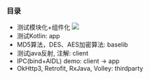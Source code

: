 ### 目录
- 测试模块化+组件化
[![](https://jitpack.io/v/shixin58/KillBill.svg)](https://jitpack.io/#shixin58/KillBill)
- 测试Kotlin: app
- MD5算法，DES、AES加密算法: baselib
- 测试java反射, 注解: client
- IPC(bind+AIDL) demo: client -> app
- OkHttp3, Retrofit, RxJava, Volley: thirdparty
